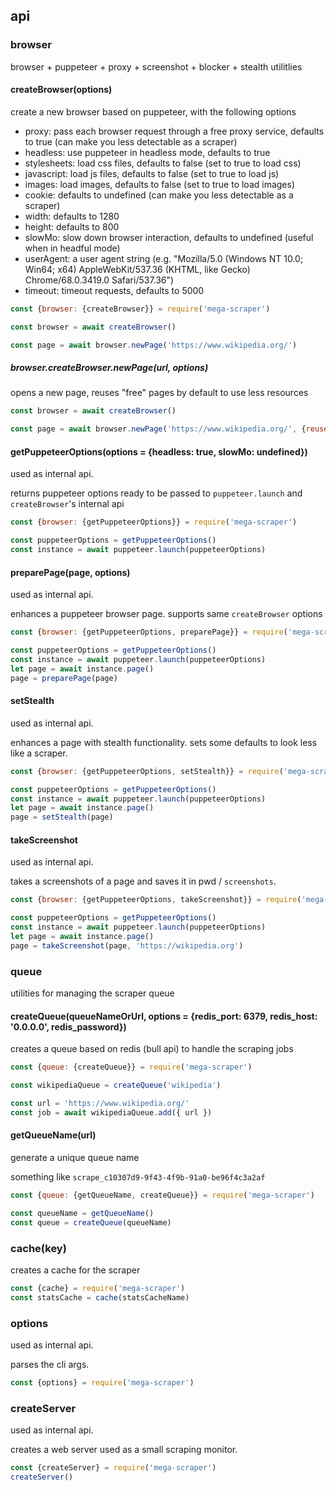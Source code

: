 ## api

### browser

browser + puppeteer + proxy + screenshot + blocker + stealth utilitlies

#### createBrowser(options)

create a new browser based on puppeteer, with the following options

- proxy: pass each browser request through a free proxy service, defaults to true (can make you less detectable as a scraper)
- headless: use puppeteer in headless mode, defaults to true
- stylesheets: load css files, defaults to false (set to true to load css)
- javascript: load js files, defaults to false (set to true to load js)
- images: load images, defaults to false (set to true to load images)
- cookie:  defaults to undefined (can make you less detectable as a scraper)
- width: defaults to 1280
- height: defaults to 800
- slowMo: slow down browser interaction, defaults to undefined (useful when in headful mode)
- userAgent: a user agent string (e.g. "Mozilla/5.0 (Windows NT 10.0; Win64; x64) AppleWebKit/537.36 (KHTML, like Gecko) Chrome/68.0.3419.0 Safari/537.36")
- timeout: timeout requests, defaults to 5000

```js
const {browser: {createBrowser}} = require('mega-scraper')

const browser = await createBrowser()

const page = await browser.newPage('https://www.wikipedia.org/')
```

##### browser.createBrowser.newPage(url, options)

opens a new page, reuses "free" pages by default to use less resources

```js
const browser = await createBrowser()

const page = await browser.newPage('https://www.wikipedia.org/', {reusePage: true})
```

#### getPuppeteerOptions(options = {headless: true, slowMo: undefined})

used as internal api.

returns puppeteer options ready to be passed to `puppeteer.launch` and `createBrowser`'s internal api

```js
const {browser: {getPuppeteerOptions}} = require('mega-scraper')

const puppeteerOptions = getPuppeteerOptions()
const instance = await puppeteer.launch(puppeteerOptions)
```

#### preparePage(page, options)

used as internal api.

enhances a puppeteer browser page. supports same `createBrowser` options

```js
const {browser: {getPuppeteerOptions, preparePage}} = require('mega-scraper')

const puppeteerOptions = getPuppeteerOptions()
const instance = await puppeteer.launch(puppeteerOptions)
let page = await instance.page()
page = preparePage(page)
```

#### setStealth

used as internal api.

enhances a page with stealth functionality. sets some defaults to look less like a scraper.

```js
const {browser: {getPuppeteerOptions, setStealth}} = require('mega-scraper')

const puppeteerOptions = getPuppeteerOptions()
const instance = await puppeteer.launch(puppeteerOptions)
let page = await instance.page()
page = setStealth(page)
```

#### takeScreenshot

used as internal api.

takes a screenshots of a page and saves it in pwd / `screenshots`.

```js
const {browser: {getPuppeteerOptions, takeScreenshot}} = require('mega-scraper')

const puppeteerOptions = getPuppeteerOptions()
const instance = await puppeteer.launch(puppeteerOptions)
let page = await instance.page()
page = takeScreenshot(page, 'https://wikipedia.org')
```



### queue

utilities for managing the scraper queue

#### createQueue(queueNameOrUrl, options = {redis_port: 6379, redis_host: '0.0.0.0', redis_password})

creates a queue based on redis (bull api) to handle the scraping jobs

```js
const {queue: {createQueue}} = require('mega-scraper')

const wikipediaQueue = createQueue('wikipedia')

const url = 'https://www.wikipedia.org/'
const job = await wikipediaQueue.add({ url })
```

#### getQueueName(url)

generate a unique queue name

something like `scrape_c10307d9-9f43-4f9b-91a0-be96f4c3a2af`

```js
const {queue: {getQueueName, createQueue}} = require('mega-scraper')

const queueName = getQueueName()
const queue = createQueue(queueName)
```


### cache(key)

creates a cache for the scraper

```js
const {cache} = require('mega-scraper')
const statsCache = cache(statsCacheName)
```

### options

used as internal api.

parses the cli args.

```js
const {options} = require('mega-scraper')
```

### createServer

used as internal api.

creates a web server used as a small scraping monitor.


```js
const {createServer} = require('mega-scraper')
createServer()
```
